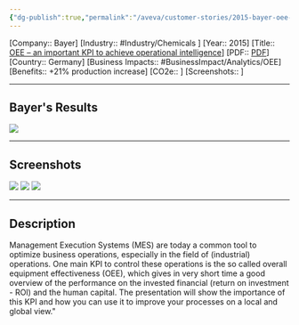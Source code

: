```yaml
---
{"dg-publish":true,"permalink":"/aveva/customer-stories/2015-bayer-oee-an-important-kpi-to-achieve-operational-intelligence/","dgPassFrontmatter":true}
---
```


[Company:: Bayer]
[Industry:: #Industry/Chemicals ]
[Year:: 2015]
[Title:: [OEE – an important KPI to achieve operational intelligence](https://resources.osisoft.com/presentations/oee-%E2%80%93-an-important-kpi-to-achieve-operational-intelligence/)]
[PDF:: [PDF](https://cdn.osisoft.com/corp/en/media/presentations/2015/RegionalSeminars/IF2015_Frankfurt/PDF/IF2015_Frankfurt_BayerCropSciences_Lang_OEEanimportantKPItoachieveoperationalintelligence.pdf)]
[Country:: Germany]
[Business Impacts:: #BusinessImpact/Analytics/OEE]
[Benefits:: +21% production increase]
[CO2e:: ]
[Screenshots:: ] 

---
## Bayer's Results
![](https://i.imgur.com/SqbWtwM.png)

---
## Screenshots
![](https://i.imgur.com/tgBWIhL.png)
![](https://i.imgur.com/3AiXysb.png)
![](https://i.imgur.com/GsTbMsn.png)

---
## Description
Management Execution Systems (MES) are today a common tool to optimize business operations, especially in the field of (industrial) operations. One main KPI to control these operations is the so called overall equipment effectiveness (OEE), which gives in very short time a good overview of the performance on the invested financial (return on investment - ROI) and the human capital. The presentation will show the importance of this KPI and how you can use it to improve your processes on a local and global view."